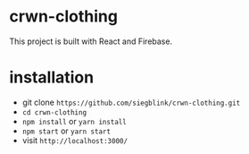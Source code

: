 # crwn-clothing
This project is built with React and Firebase.

# installation

- git clone `https://github.com/siegblink/crwn-clothing.git`
- `cd crwn-clothing`
- `npm install` or `yarn install`
- `npm start` or `yarn start`
- visit `http://localhost:3000/`
